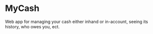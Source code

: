 # MyCash
Web app for managing your cash either inhand or in-account, seeing its history, who owes you, ect.
